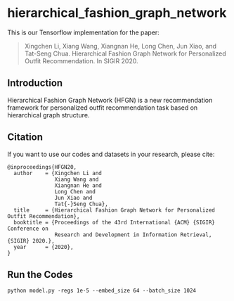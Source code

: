 # hierarchical_fashion_graph_network
This is our Tensorflow implementation for the paper:
> Xingchen Li, Xiang Wang, Xiangnan He, Long Chen, Jun Xiao, and Tat-Seng Chua. Hierarchical Fashion Graph Network for Personalized Outfit Recommendation. In SIGIR 2020.

## Introduction
Hierarchical Fashion Graph Network (HFGN) is a new recommendation framework for personalized outfit recommendation task based on hierarchical graph structure.

## Citation
If you want to use our codes and datasets in your research, please cite:
```
@inproceedings{HFGN20,
  author    = {Xingchen Li and
               Xiang Wang and
               Xiangnan He and
               Long Chen and
               Jun Xiao and
               Tat{-}Seng Chua},
  title     = {Hierarchical Fashion Graph Network for Personalized Outfit Recommendation},
  booktitle = {Proceedings of the 43rd International {ACM} {SIGIR} Conference on
               Research and Development in Information Retrieval, {SIGIR} 2020.},
  year      = {2020},
}
```

## Run the Codes
```
python model.py -regs 1e-5 --embed_size 64 --batch_size 1024
